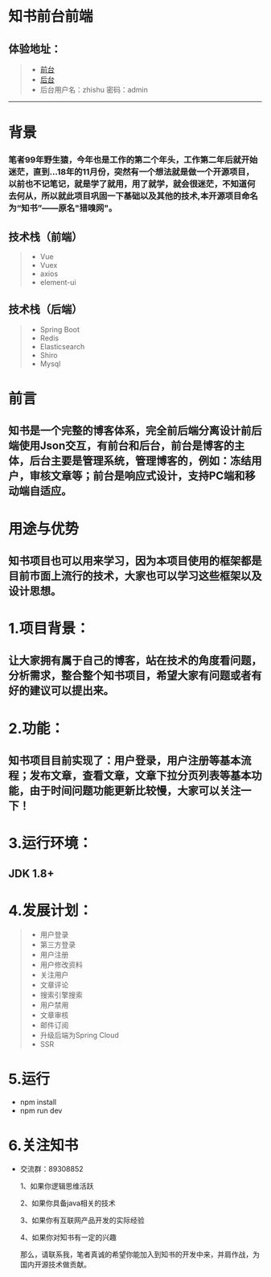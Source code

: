 # 知书前台前端
## 体验地址：
 > * [前台](https://www.zhusho.com)
 > * [后台](https://protal.zhusho.com) 
 > * 后台用户名：zhishu 密码：admin

------

# 背景
### 笔者99年野生猿，今年也是工作的第二个年头，工作第二年后就开始迷茫，直到...18年的11月份，突然有一个想法就是做一个开源项目，以前也不记笔记，就是学了就用，用了就学，就会很迷茫，不知道何去何从，所以就此项目巩固一下基础以及其他的技术,本开源项目命名为“知书”——原名"猎嗅网"。
## 技术栈（前端）
> * Vue
> * Vuex
> * axios
> * element-ui

## 技术栈（后端）
> * Spring Boot
> * Redis
> * Elasticsearch
> * Shiro
> * Mysql

# 前言
## 知书是一个完整的博客体系，完全前后端分离设计前后端使用Json交互，有前台和后台，前台是博客的主体，后台主要是管理系统，管理博客的，例如：冻结用户，审核文章等；前台是响应式设计，支持PC端和移动端自适应。

# 用途与优势
## 知书项目也可以用来学习，因为本项目使用的框架都是目前市面上流行的技术，大家也可以学习这些框架以及设计思想。

# 1.项目背景：
## 让大家拥有属于自己的博客，站在技术的角度看问题，分析需求，整合整个知书项目，希望大家有问题或者有好的建议可以提出来。

# 2.功能：
## 知书项目目前实现了：用户登录，用户注册等基本流程；发布文章，查看文章，文章下拉分页列表等基本功能，由于时间问题功能更新比较慢，大家可以关注一下！

# 3.运行环境：
## JDK 1.8+

# 4.发展计划：

> * 用户登录
> * 第三方登录
> * 用户注册
> * 用户修改资料
> * 关注用户
> * 文章评论
> * 搜索引擎搜索
> * 用户禁用
> * 文章审核
> * 邮件订阅
> * 升级后端为Spring Cloud
> * SSR

# 5.运行
- npm install
- npm run dev

# 6.关注知书
 - 交流群：89308852
 	
	1、如果你逻辑思维活跃

    2、如果你具备java相关的技术

    3、如果你有互联网产品开发的实际经验

    4、如果你对知书有一定的兴趣

    那么，请联系我，笔者真诚的希望你能加入到知书的开发中来，并肩作战，为国内开源技术做贡献。